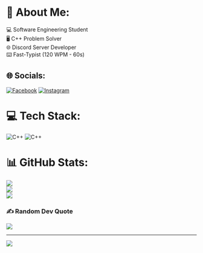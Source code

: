 # 💫 About Me:
💻 Software Engineering Student<br>🖥️ C++ Problem Solver<br>🌐 Discord Server Developer<br>⌨️ Fast-Typist (120 WPM - 60s)


## 🌐 Socials:
[![Facebook](https://img.shields.io/badge/Facebook-%231877F2.svg?logo=Facebook&logoColor=white)](https://facebook.com/MugetsuZ) [![Instagram](https://img.shields.io/badge/Instagram-%23E4405F.svg?logo=Instagram&logoColor=white)](https://instagram.com/ephemeral.protagonist) 

# 💻 Tech Stack:
![C++](https://img.shields.io/badge/c++-%2300599C.svg?style=for-the-badge&logo=c%2B%2B&logoColor=white) ![C++](https://img.shields.io/badge/c++-%2300599C.svg?style=for-the-badge&logo=c%2B%2B&logoColor=white)

# 📊 GitHub Stats:
![](https://github-readme-stats.vercel.app/api?username=GhostMikz&theme=dark&hide_border=false&include_all_commits=false&count_private=false)<br/>
![](https://github-readme-streak-stats.herokuapp.com/?user=GhostMikz&theme=dark&hide_border=false)<br/>
![](https://github-readme-stats.vercel.app/api/top-langs/?username=GhostMikz&theme=dark&hide_border=false&include_all_commits=false&count_private=false&layout=compact)

### ✍️ Random Dev Quote
![](https://quotes-github-readme.vercel.app/api?type=horizontal&theme=tokyonight)

---
[![](https://visitcount.itsvg.in/api?id=GhostMikz&icon=0&color=0)](https://visitcount.itsvg.in)
